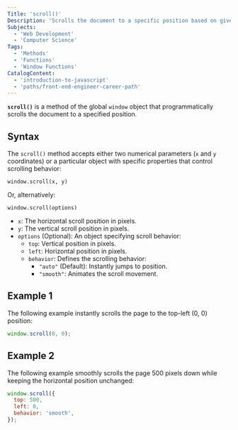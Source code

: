 ```yaml
---
Title: 'scroll()'
Description: 'Scrolls the document to a specific position based on given coordinates.'
Subjects:
  - 'Web Development'
  - 'Computer Science'
Tags:
  - 'Methods'
  - 'Functions'
  - 'Window Functions'
CatalogContent:
  - 'introduction-to-javascript'
  - 'paths/front-end-engineer-career-path'
---
```


**`scroll()`** is a method of the global `window` object that programmatically scrolls the document to a specified position.

## Syntax

The `scroll()` method accepts either two numerical parameters (`x` and `y` coordinates) or a particular object with specific properties that control scrolling behavior:

```pseudo
window.scroll(x, y)
```

Or, alternatively:

```pseudo
window.scroll(options)
```

- `x`: The horizontal scroll position in pixels.
- `y`: The vertical scroll position in pixels.
- `options` (Optional): An object specifying scroll behavior:
  - `top`: Vertical position in pixels.
  - `left`: Horizontal position in pixels.
  - `behavior`: Defines the scrolling behavior:
    - `"auto"` (Default): Instantly jumps to position.
    - `"smooth"`: Animates the scroll movement.

## Example 1

The following example instantly scrolls the page to the top-left (0, 0) position:

```js
window.scroll(0, 0);
```

## Example 2

The following example smoothly scrolls the page 500 pixels down while keeping the horizontal position unchanged:

```js
window.scroll({
  top: 500,
  left: 0,
  behavior: 'smooth',
});
```
